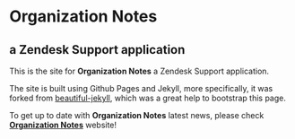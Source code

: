 # Organization Notes
## a Zendesk Support application
This is the site for **Organization Notes** a Zendesk Support application.

The site is built using Github Pages and Jekyll, more specifically, it was forked from [beautiful-jekyll](https://github.com/daattali/beautiful-jekyll), which was a great help to bootstrap this page.

To get up to date with **Organization Notes** latest news, please check __[Organization Notes](https://djmartins88.github.io/organization_notes/)__ website!